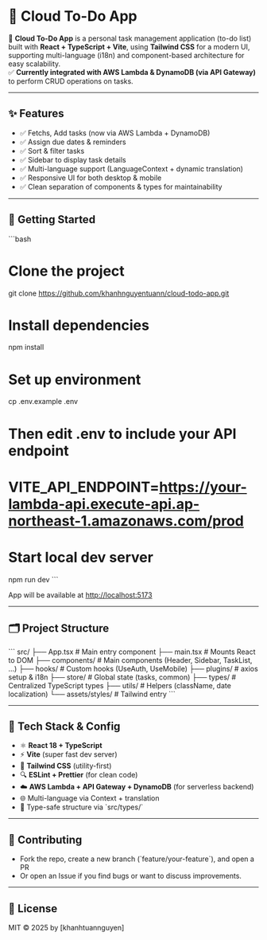 # 📌 Cloud To-Do App

🚀 **Cloud To-Do App** is a personal task management application (to-do list) built with **React + TypeScript + Vite**, using **Tailwind CSS** for a modern UI, supporting multi-language (i18n) and component-based architecture for easy scalability.  
✅ **Currently integrated with AWS Lambda & DynamoDB (via API Gateway)** to perform CRUD operations on tasks.  

---

## ✨ Features

- ✅ Fetchs, Add tasks (now via AWS Lambda + DynamoDB)
- ✅ Assign due dates & reminders
- ✅ Sort & filter tasks
- ✅ Sidebar to display task details
- ✅ Multi-language support (LanguageContext + dynamic translation)
- ✅ Responsive UI for both desktop & mobile
- ✅ Clean separation of components & types for maintainability

---

## 🚀 Getting Started

\`\`\`bash
# Clone the project
git clone https://github.com/khanhnguyentuann/cloud-todo-app.git

# Install dependencies
npm install

# Set up environment
cp .env.example .env
# Then edit .env to include your API endpoint
# VITE_API_ENDPOINT=https://your-lambda-api.execute-api.ap-northeast-1.amazonaws.com/prod

# Start local dev server
npm run dev
\`\`\`

App will be available at [http://localhost:5173](http://localhost:5173)

---

## 🗂 Project Structure

\`\`\`
src/
├── App.tsx               # Main entry component
├── main.tsx              # Mounts React to DOM
├── components/           # Main components (Header, Sidebar, TaskList, ...)
├── hooks/                # Custom hooks (UseAuth, UseMobile)
├── plugins/              # axios setup & i18n
├── store/                # Global state (tasks, common)
├── types/                # Centralized TypeScript types
├── utils/                # Helpers (className, date localization)
└── assets/styles/        # Tailwind entry
\`\`\`

---

## 🔧 Tech Stack & Config

- ⚛ **React 18 + TypeScript**
- ⚡ **Vite** (super fast dev server)
- 🎨 **Tailwind CSS** (utility-first)
- 🔍 **ESLint + Prettier** (for clean code)
- ☁️ **AWS Lambda + API Gateway + DynamoDB** (for serverless backend)
- 🌐 Multi-language via Context + translation
- 📁 Type-safe structure via \`src/types/\`

---

## 🤝 Contributing

- Fork the repo, create a new branch (\`feature/your-feature\`), and open a PR
- Or open an Issue if you find bugs or want to discuss improvements.

---

## 📜 License

MIT © 2025 by [khanhtuannguyen]